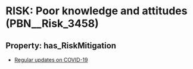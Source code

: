 # RISK: __Poor knowledge and attitudes__ (PBN__Risk_3458)

## Property: has_RiskMitigation

* [Regular updates on COVID-19](PBN__Mitigation_2441)

